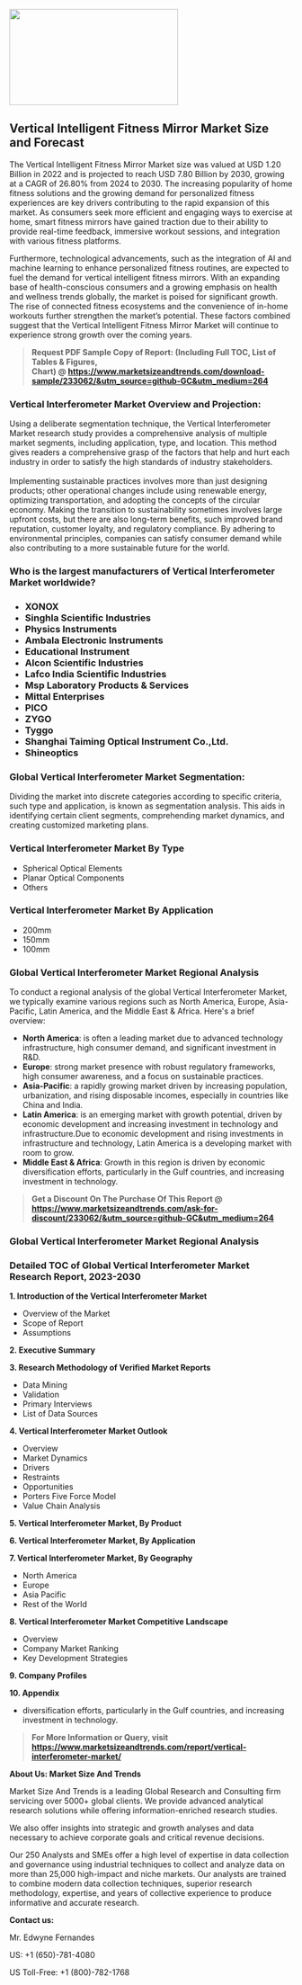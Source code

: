 <p><img class="alignnone size-medium wp-image-20088" src="https://ffe5etoiles.com/wp-content/uploads/2024/12/MST1-300x171.png" alt="" width="300" height="171" /></p><h2>Vertical Intelligent Fitness Mirror Market Size and Forecast</h2><p>The Vertical Intelligent Fitness Mirror Market size was valued at USD 1.20 Billion in 2022 and is projected to reach USD 7.80 Billion by 2030, growing at a CAGR of 26.80% from 2024 to 2030. The increasing popularity of home fitness solutions and the growing demand for personalized fitness experiences are key drivers contributing to the rapid expansion of this market. As consumers seek more efficient and engaging ways to exercise at home, smart fitness mirrors have gained traction due to their ability to provide real-time feedback, immersive workout sessions, and integration with various fitness platforms.</p><p>Furthermore, technological advancements, such as the integration of AI and machine learning to enhance personalized fitness routines, are expected to fuel the demand for vertical intelligent fitness mirrors. With an expanding base of health-conscious consumers and a growing emphasis on health and wellness trends globally, the market is poised for significant growth. The rise of connected fitness ecosystems and the convenience of in-home workouts further strengthen the market’s potential. These factors combined suggest that the Vertical Intelligent Fitness Mirror Market will continue to experience strong growth over the coming years.</p></p><blockquote id="" class=""><strong>Request PDF Sample Copy of Report: (Including Full TOC, List of Tables &amp; Figures, Chart)&nbsp;@&nbsp;<strong><a href="https://www.marketsizeandtrends.com/download-sample/233062/&utm_source=github-GC&utm_medium=264" target="_blank">https://www.marketsizeandtrends.com/download-sample/233062/&utm_source=github-GC&utm_medium=264</a></strong></strong></blockquote><h3 id="" class="">Vertical Interferometer Market&nbsp;Overview and Projection:</h3><p id="" class="">Using a deliberate segmentation technique, the Vertical Interferometer Market research study provides a comprehensive analysis of multiple market segments, including application, type, and location. This method gives readers a comprehensive grasp of the factors that help and hurt each industry in order to satisfy the high standards of industry stakeholders. <br /> <br />Implementing sustainable practices involves more than just designing products; other operational changes include using renewable energy, optimizing transportation, and adopting the concepts of the circular economy. Making the transition to sustainability sometimes involves large upfront costs, but there are also long-term benefits, such improved brand reputation, customer loyalty, and regulatory compliance. By adhering to environmental principles, companies can satisfy consumer demand while also contributing to a more sustainable future for the world.</p><h3 id="" class="">Who is the largest manufacturers of&nbsp;Vertical Interferometer Market worldwide?</h3><h3 class=""><p><ul><li>XONOX </li><li> Singhla Scientific Industries </li><li> Physics Instruments </li><li> Ambala Electronic Instruments </li><li> Educational Instrument </li><li> Alcon Scientific Industries </li><li> Lafco India Scientific Industries </li><li> Msp Laboratory Products & Services </li><li> Mittal Enterprises </li><li> PICO </li><li> ZYGO </li><li> Tyggo </li><li> Shanghai Taiming Optical Instrument Co.,Ltd. </li><li> Shineoptics</li></ul></p></h3><h3 id="" class="">Global&nbsp;Vertical Interferometer Market Segmentation:</h3><p id="" class="">Dividing the market into discrete categories according to specific criteria, such type and application, is known as segmentation analysis. This aids in identifying certain client segments, comprehending market dynamics, and creating customized marketing plans.</p><h3 id="" class="">Vertical Interferometer Market&nbsp;By Type</h3><p><p><ul><li>Spherical Optical Elements</li><li> Planar Optical Components</li><li> Others</p></li></ul></p></p><h3 id="" class="">Vertical Interferometer Market&nbsp;By Application</h3><p class=""><p><ul><li>200mm</li><li> 150mm</li><li> 100mm</li></ul></p></p><h3 id="" class="">Global Vertical Interferometer Market Regional Analysis</h3><p id="" class="">To conduct a regional analysis of the global Vertical Interferometer Market, we typically examine various regions such as North America, Europe, Asia-Pacific, Latin America, and the Middle East &amp; Africa. Here's a brief overview:</p><ul><li><strong>North America</strong>: is often a leading market due to advanced technology infrastructure, high consumer demand, and significant investment in R&amp;D.</li><li><strong>Europe</strong>: strong market presence with robust regulatory frameworks, high consumer awareness, and a focus on sustainable practices.</li><li><strong>Asia-Pacific</strong>: a rapidly growing market driven by increasing population, urbanization, and rising disposable incomes, especially in countries like China and India.</li><li><strong>Latin America</strong>: is an emerging market with growth potential, driven by economic development and increasing investment in technology and infrastructure.Due to economic development and rising investments in infrastructure and technology, Latin America is a developing market with room to grow.</li><li><strong>Middle East &amp; Africa</strong>: Growth in this region is driven by economic diversification efforts, particularly in the Gulf countries, and increasing investment in technology.</li></ul><blockquote id="" class=""><strong>Get a Discount On The Purchase Of This Report @ <strong><a href="https://www.marketsizeandtrends.com/ask-for-discount/233062/&utm_source=github-GC&utm_medium=264" target="_blank">https://www.marketsizeandtrends.com/ask-for-discount/233062/&utm_source=github-GC&utm_medium=264</a></strong></strong></blockquote><h3 id="" class="">Global Vertical Interferometer Market Regional Analysis</h3><h3 id="" class="">Detailed TOC of Global Vertical Interferometer Market Research Report, 2023-2030</h3><p id="" class=""><strong>1. Introduction of the Vertical Interferometer Market</strong></p><ul><li>Overview of the Market</li><li>Scope of Report</li><li>Assumptions</li></ul><p id="" class=""><strong>2. Executive Summary</strong></p><p id="" class=""><strong>3. Research Methodology of Verified Market Reports</strong></p><ul><li>Data Mining</li><li>Validation</li><li>Primary Interviews</li><li>List of Data Sources</li></ul><p id="" class=""><strong>4. Vertical Interferometer Market Outlook</strong></p><ul><li>Overview</li><li>Market Dynamics</li><li>Drivers</li><li>Restraints</li><li>Opportunities</li><li>Porters Five Force Model</li><li>Value Chain Analysis</li></ul><p id="" class=""><strong>5. Vertical Interferometer Market, By Product</strong></p><p id="" class=""><strong>6. Vertical Interferometer Market, By Application</strong></p><p id="" class=""><strong>7. Vertical Interferometer Market, By Geography</strong></p><ul><li>North America</li><li>Europe</li><li>Asia Pacific</li><li>Rest of the World</li></ul><p id="" class=""><strong>8. Vertical Interferometer Market Competitive Landscape</strong></p><ul><li>Overview</li><li>Company Market Ranking</li><li>Key Development Strategies</li></ul><p id="" class=""><strong>9. Company Profiles</strong></p><p id="" class=""><strong>10. Appendix</strong></p><ul><li>diversification efforts, particularly in the Gulf countries, and increasing investment in technology.</li></ul><blockquote id="" class=""><strong>For More Information or Query, visit <strong><strong><a href="https://www.marketsizeandtrends.com/report/vertical-interferometer-market/" target="_blank">https://www.marketsizeandtrends.com/report/vertical-interferometer-market/</a></strong></strong></strong></blockquote><p id="" class=""><strong>About Us: Market Size And Trends</strong></p><p id="" class="">Market Size And Trends is a leading Global Research and Consulting firm servicing over 5000+ global clients. We provide advanced analytical research solutions while offering information-enriched research studies.</p><p id="" class="">We also offer insights into strategic and growth analyses and data necessary to achieve corporate goals and critical revenue decisions.</p><p id="" class="">Our 250 Analysts and SMEs offer a high level of expertise in data collection and governance using industrial techniques to collect and analyze data on more than 25,000 high-impact and niche markets. Our analysts are trained to combine modern data collection techniques, superior research methodology, expertise, and years of collective experience to produce informative and accurate research.</p><p id="" class=""><strong>Contact us:</strong></p><p id="" class="">Mr. Edwyne Fernandes</p><p id="" class="">US: +1 (650)-781-4080</p><p id="" class="">US Toll-Free: +1 (800)-782-1768</p>

